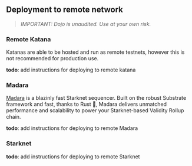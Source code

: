 ## Deployment to remote network

> *IMPORTANT: Dojo is unaudited. Use at your own risk.*

### Remote Katana

Katanas are able to be hosted and run as remote testnets, however this is not recommended for production use.

__todo__: add instructions for deploying to remote katana


### Madara 

[Madara](https://github.com/keep-starknet-strange/madara) is a blazinly fast Starknet sequencer. Built on the robust Substrate framework and fast, thanks to Rust 🦀, Madara delivers unmatched performance and scalability to power your Starknet-based Validity Rollup chain.

__todo__: add instructions for deploying to remote Madara


### Starknet 

__todo__: add instructions for deploying to remote Starknet
